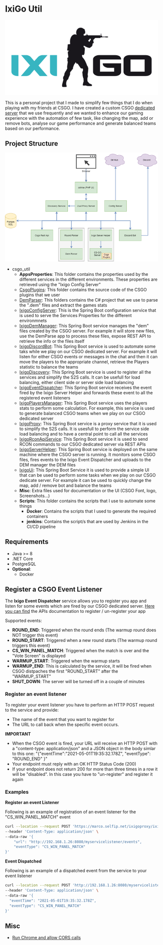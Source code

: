 # IxiGo Util

![Rcon UI](./misc/pictures/ixigo-logo.png)

This is a personal project that I made to simplify few things that I do when playing with my friends at CSGO. I have created a custom CSGO [dedicated server](https://github.com/marcosolina/ixi_go) that we use frequently and we wanted to enhance our gaming experience with the automation of few task, like changing the map, add or remove bots, analyse our game performance and generate balanced teams based on our performance.

## Project Structure

![Rcon UI](./misc/pictures/Services_Diagram.png)

- csgo_util
  - **AppsProperties**: This folder contains the properties used by the different services in the different environments. These properties are retrieved using the "Ixigo Config Server"
  - [CsgoPlugins](./CsgoPlugins/): This folder contains the source code of the CSGO plugins that we user
  - [DemParser](./DemParser/): This folders contains the C# project that we use to parse the ".dem" files and extract the games stats
  - [IxigoConfigServer](./IxigoConfigServer/): This is the Spring Boot configuration service that is used to serve the Services Properties for the different environmnets
  - [IxigoDemManager](./IxigoDemManager): This Spring Boot service manages the "dem" files created by the CSGO server. For example it will store new files, use the DemParse app to process these files, expose REST API to retrieve the info or the files itself
  - [IxigoDiscordBot](./IxigoDiscordBot/): This Spring Boot service is used to automate some taks while we play on our CSGO dedicated server. For example it will listen for either CSGO events or messages in the chat and then it can move the players to the appropriate channel, retrieve the Players statistic to balance the teams
  - [IxigoDiscovery](./IxigoDiscovery/): This Spring Boot service is used to register all the services and simplify the S2S calls. It can be usefull for load balancing, either client side or server side load balancing
  - [IxigoEventDispatcher](./IxigoEventDispatcher/): This Spring Boot service receives the event fired by the Ixigo Server Helper and forwards these event to all the registered event listeners
  - [IxigoPlayersManager](./IxigoPlayersManager/): This Spring Boot service uses the players stats to perform some calculation. For example, this service is used to generate balanced CSGO teams when we play on our CSGO dedicated server
  - [IxigoProxy](./IxigoProxy/): This Spring Boot service is a proxy service that it is used to simplify the S2S calls. It is usesfull to perform the service side load balancing and to have a central point to call all the services
  - [IxigoRconApiService](./IxigoRconApiService/): This Spring Boot service it is used to send RCON commands to our CSGO dedicated server via REST APIs
  - [IxigoServerHelper](./IxigoServerHelper/): This Spring Boot service is deployed on the same machine where the CSGO server is running. It monitors some CSGO files, fires events to the Ixigo Event Dispatcher and uploads to the DEM manager the DEM files
  - [IxigoUi](./IxigoUi/): This Spring Boot Service it is used to provide a simple UI that can be used to perform some tasks when we play on our CSGO dedicate server. For example it can be used to quickly change the map, add / remove bot and balance the teams
  - **Misc**: Extra files used for documentation or the UI (CSGO Font, logo, Screenshots...)
  - **Scripts**: This folder contains the scripts that I use to automate some things
    - **Docker**: Contains the scripts that I used to generate the required containers
    - **jenkins**: Contains the script/s that are used by Jenkins in the CI/CD pipeline

## Requirements

- Java >= 8
- .NET Core
- PostgreSQL
- **Optional**:
  - Docker

## Register a CSGO Event Listener

The **Ixigo Event Dispatcher** service allows you to register you app and listen for some events which are fired by our CSGO dedicated server. [Here you can find](https://marco.selfip.net/ixigoproxy/ixigo-event-dispatcher/eventsdispatcher/swagger-ui.html) the APIs documentation to register / un-register your app

Supported events:

- **ROUND_END**: Triggered when the round ends (The warmup round does NOT trigger this event)
- **ROUND_START**: Triggered when a new round starts (The warmup round triggers this event)
- **CS_WIN_PANEL_MATCH**: Triggered when the match is over and the "Vote Screen" is displayed
- **WARMUP_START**: Triggered when the warmup starts
- **WARMUP_END**: This is calculated by the service, it will be fired when CSGO distpaches the first "ROUND_START" after the "WARMUP_START"
- **SHUT_DOWN**: The server will be turned off in a couple of minutes

### Register an event listener

To register your event listener you have to perform an HTTP POST request to the service and provide:

- The name of the event that you want to register for
- The URL to call back when the specific event occurs.

**IMPORTANT**

- When the CSGO event is fired, your URL will receive an HTTP POST with a "content-type: application/json" and a JSON object in the body simlar to this one: "{"eventTime":"2021-05-01T19:35:32.178Z", "eventType": "ROUND_END" }"
- Your endpoint must reply with an OK HTTP Status Code (200)
- If your endpoint does not return 200 for more than three times in a row it will be "disabled". In this case you have to "un-register" and register it again

### **Examples**

**Register an event Listener**

Following is an example of registration of an event listener for the "CS_WIN_PANEL_MATCH" event

~~~~bash
curl --location --request POST 'https://marco.selfip.net/ixigoproxy/ixigo-event-dispatcher/eventsdispatcher/register' \
--header 'Content-Type: application/json' \
--data-raw '{
    "url": "http://192.168.1.26:8080/myservicelistener/events",
    "eventType": "CS_WIN_PANEL_MATCH"
}'
~~~~

**Event Dispatched**

Following is an example of a dispatched event from the service to your event listener

~~~~bash
curl --location --request POST 'http://192.168.1.26:8080/myservicelistener/events' \
--header 'Content-Type: application/json' \
--data-raw '{
  "eventTime": "2021-05-01T19:35:32.178Z",
  "eventType": "CS_WIN_PANEL_MATCH"
}'
~~~~

## Misc

- [Run Chrome and allow CORS calls](https://stackoverflow.com/questions/3102819/disable-same-origin-policy-in-chrome)
